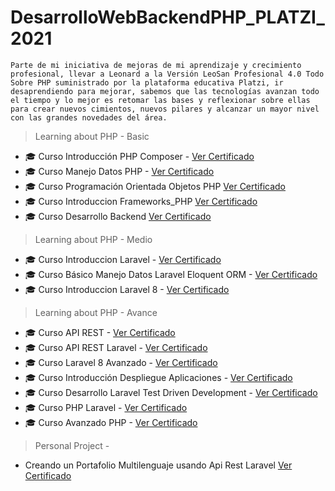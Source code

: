 # DesarrolloWebBackendPHP_PLATZI_2021

```Parte de mi iniciativa de mejoras de mi aprendizaje y crecimiento profesional, llevar a Leonard a la Versión LeoSan Profesional 4.0 Todo Sobre PHP suministrado por la plataforma educativa Platzi, ir desaprendiendo para mejorar, sabemos que las tecnologías avanzan todo el tiempo y lo mejor es retomar las bases y reflexionar sobre ellas para crear nuevos cimientos, nuevos pilares y alcanzar un mayor nivel con las grandes novedades del área. ```
 

> Learning about PHP - Basic 

- 🎓 Curso Introducción PHP Composer - [Ver Certificado](https://github.com/LeoSan/DesarrolloWebBackendPHP_PLATZI_2021/blob/main/01_Basico/00_Curso_Introducci%C3%B3nPHPComposer/Examen/2021_Diploma-php_composer_platzi.pdf)
- 🎓 Curso Manejo Datos PHP - [Ver Certificado](https://github.com/LeoSan/DesarrolloWebBackendPHP_PLATZI_2021/blob/main/01_Basico/01_CursoManejoDatosPHP/Examen/2021_Diploma-datos-php_2021.pdf)
- 🎓 Curso Programación Orientada Objetos PHP [Ver Certificado](https://github.com/LeoSan/DesarrolloWebBackendPHP_PLATZI_2021/blob/main/01_Basico/02_Curso_ProgramacionOrientadaObjetosPHP/Examen/2021_Diploma-php-poo_PLATZI.pdf)
- 🎓 Curso Introduccion Frameworks_PHP [Ver Certificado](https://github.com/LeoSan/DesarrolloWebBackendPHP_PLATZI_2021/blob/main/01_Basico/03_Curso_Introduccion_Frameworks_PHP/Examen/2021_Diploma-php-frameworks_PLATZI.pdf)
- 🎓 Curso Desarrollo Backend [Ver Certificado](https://github.com/LeoSan/DesarrolloWebBackendPHP_PLATZI_2021/blob/main/01_Basico/04_CursoIntroduccionDesarrolloBackend/Examen/2021_Diploma-introduccion-backend_PLATZI.pdf)


> Learning about PHP - Medio 

- 🎓 Curso Introduccion Laravel - [Ver Certificado](#)
- 🎓 Curso Básico Manejo Datos Laravel Eloquent ORM - [Ver Certificado](#)
- 🎓 Curso Introduccion Laravel 8 - [Ver Certificado](#)

> Learning about PHP - Avance

- 🎓 Curso API REST - [Ver Certificado](#)
- 🎓 Curso API REST Laravel - [Ver Certificado](#)
- 🎓 Curso Laravel 8 Avanzado - [Ver Certificado](#)
- 🎓 Curso Introducción Despliegue Aplicaciones - [Ver Certificado](#)
- 🎓 Curso Desarrollo Laravel Test Driven Development - [Ver Certificado](#)
- 🎓 Curso PHP Laravel - [Ver Certificado](#)
- 🎓 Curso Avanzado PHP - [Ver Certificado](#)

> Personal Project - 
- Creando un Portafolio Multilenguaje usando Api Rest Laravel [Ver Certificado](#)
